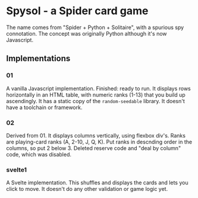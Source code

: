# Spysol - a Spider card game

The name comes from "Spider + Python + Solitaire", with a spurious
spy connotation. The concept was originally Python although it's now
Javascript.

## Implementations

### 01

A vanilla Javascript implementation.
Finished: ready to run.
It displays rows horizontally in an HTML table, with numeric ranks (1-13)
that you build up ascendingly.
It has a static copy of the `random-seedable` library.
It doesn't have a toolchain or framework.

### 02

Derived from 01.
It displays columns vertically, using flexbox div's.
Ranks are playing-card ranks (A, 2-10, J, Q, K).
Put ranks in descnding order in the columns, so put 2 below 3.
Deleted reserve code and "deal by column" code, which was disabled.


### svelte1

A Svelte implementation.
This shuffles and displays the cards and lets you click to move.
It doesn't do any other validation or game logic yet.
